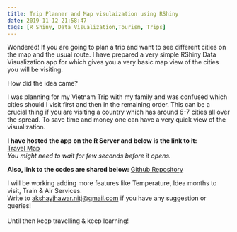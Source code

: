 ```yaml
---
title: Trip Planner and Map visulaization using RShiny
date: 2019-11-12 21:58:47
tags: [R Shiny, Data Visualization,Tourism, Trips]
---
```



Wondered! If you are going to plan a trip and want to see different cities on the map and the usual route. I have prepared a very simple
RShiny Data Visualization app for which gives you a very basic map view of the cities you will be visiting.

How did the idea came?

I was planning for my Vietnam Trip with my family and was confused which cities should I visit first and then in the remaining order.
This can be a crucial thing if you are visiting a country which has around 6-7 cities all over the spread. To save time and money one can have a very quick view of the visualization.

**I have hosted the app on the R Server and below is the link to it:** <br/>
[Travel Map](https://akshay-jhawar-me.shinyapps.io/PlanningMap/ "Travel Map") <br/>
_You might need to wait for few seconds before it opens._

**Also, link to the codes are shared below:**
[Github Repository](https://github.com/jhawakshay/Trip_Visualization "Trip Visualization") </br>

I will be working adding more features like Temperature, Idea months to visit, Train & Air Services.<br/>
Write to akshayjhawar.nitj@gmail.com if you have any suggestion or queries!<br/>
<br/>
Until then keep travelling & keep learning!
